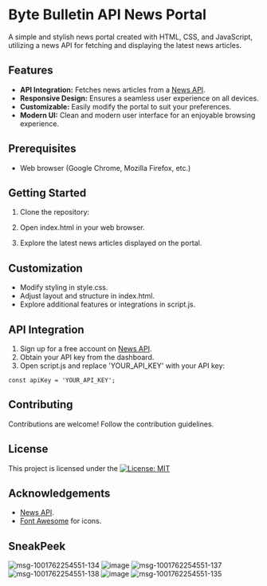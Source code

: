 # Byte Bulletin API News Portal
A simple and stylish news portal created with HTML, CSS, and JavaScript, utilizing a news API for fetching and displaying the latest news articles.

## Features

- **API Integration:** Fetches news articles from a [News API](https://newsapi.org/).
- **Responsive Design:** Ensures a seamless user experience on all devices.
- **Customizable:** Easily modify the portal to suit your preferences.
- **Modern UI:** Clean and modern user interface for an enjoyable browsing experience.

## Prerequisites
- Web browser (Google Chrome, Mozilla Firefox, etc.)

## Getting Started
1. Clone the repository:

2. Open index.html in your web browser.

3. Explore the latest news articles displayed on the portal.

## Customization
- Modify styling in style.css.
- Adjust layout and structure in index.html.
- Explore additional features or integrations in script.js.

## API Integration
1. Sign up for a free account on [News API](https://newsapi.org/).
2. Obtain your API key from the dashboard.
3. Open script.js and replace 'YOUR_API_KEY' with your API key:

```const apiKey = 'YOUR_API_KEY';```

## Contributing
Contributions are welcome! Follow the contribution guidelines.

## License
This project is licensed under the [![License: MIT](https://img.shields.io/badge/License-MIT-yellow.svg)](https://opensource.org/licenses/MIT)


## Acknowledgements
- [News API](https://newsapi.org/).
- [Font Awesome](https://fontawesome.com/) for icons.
  
## SneakPeek
![msg-1001762254551-134](https://github.com/priyanshu-1707/Byte-Bulletin---A-APIs-Based-News-Portal/assets/128516306/5f4104de-73bd-4851-82db-f681cfa82a94)
![image](https://github.com/priyanshu-1707/Byte-Bulletin---A-APIs-Based-News-Portal/assets/128516306/3b83b4dd-9429-44e9-bfc8-a10754fd490e)
![msg-1001762254551-137](https://github.com/priyanshu-1707/Byte-Bulletin---A-APIs-Based-News-Portal/assets/128516306/b4863abe-91d9-4545-ba78-cff769cba258)
![msg-1001762254551-138](https://github.com/priyanshu-1707/Byte-Bulletin---A-APIs-Based-News-Portal/assets/128516306/e96910b7-fddc-451a-9bfc-f23073ac5507)
![image](https://github.com/priyanshu-1707/Byte-Bulletin---A-APIs-Based-News-Portal/assets/128516306/c2f05586-cc76-44d2-8b1c-8438b31040e0)
![msg-1001762254551-135](https://github.com/priyanshu-1707/Byte-Bulletin---A-APIs-Based-News-Portal/assets/128516306/99959b6f-b2ff-447a-a39a-afd0371203e5)
